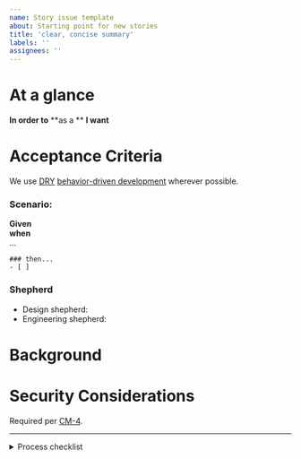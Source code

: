 ```yaml
---
name: Story issue template
about: Starting point for new stories
title: 'clear, concise summary'
labels: ''
assignees: ''
---
```


# At a glance

[comment]: # "Begin with a short summary so intent can be understood at a glance."

[comment]: # "In order to: some objective or value to be achieved"
[comment]: # "as a: stakeholder"
[comment]: # "I want: some new feature"

**In order to** 
**as a **
**I want**

# Acceptance Criteria

We use [DRY](https://docs.behat.org/en/latest/user_guide/writing_scenarios.html#backgrounds) [behavior-driven development](https://en.wikipedia.org/wiki/Behavior-driven_development#Behavioral_specifications) wherever possible.

[comment]: # "ACs should be clearly demoable/verifiable whenever possible."
[comment]: # "Given: the initial context at the beginning of the scenario"
[comment]: # "when: the event that triggers the scenario"
[comment]: # "then: the expected outcome(s)"
[comment]: # "Repeat scenarios as needed, or repeat behaviors and lists within a scenario as needed."

[comment]: # "The scenario should be a short, plain language description."
[comment]: # "Feeling repetative? Apply the DRY (Don't Repeat Yourself) principle!"

### Scenario: 

**Given**   
**when**  
...

[comment]: # "Each task should be a verifiable outcome"
```[tasklist]
### then... 
- [ ] 
```

### Shepherd

[comment]: # "@ mention shepherds as we move across the board."

* Design shepherd: 
* Engineering shepherd: 

# Background

[comment]: # "Any helpful contextual notes or links to artifacts/evidence, if needed"

# Security Considerations

Required per [CM-4](https://nvd.nist.gov/800-53/Rev4/control/CM-4).

[comment]: # "Our SSP says 'The team ensures security implications are considered as part of the agile requirements refinement process by including a section in the issue template used as a basis for new work.'"
[comment]: # "Please do not remove this section without care."
[comment]: # "Note any security concerns that might be implicated in the change. 'None' is OK, but we must be explicit here."


---

<details>
  <summary>Process checklist</summary>
  
# Sketch

[comment]: # "Notes or a checklist reflecting our understanding of the selected approach"

- [ ] Design designs all the things
- [ ] Engineering engineers all the things

# Definition of Done

## Triage

### If not likely to be important in the next quarter...
- [ ] Archived from the board

### Otherwise...

- [ ] Has a clear story statement
- [ ] Design or Engineering accepts that it belongs in their respective backlog

## Design Backlog

- [ ] Has clearly stated/testable acceptance criteria
- [ ] Meets the design Definition of Ready [citation needed]
- [ ] A design shepherd has been identified

## Design In Progress

- [ ] Meets the design Definition of Done [citation needed]

## Design Review Needed

- [ ] Necessary outside review/sign-off was provided

## Design Done

- [ ] Presented in a sprint review
- [ ] Includes screenshots or references to artifacts

### If no engineering is necessary
- [ ] Tagged with the sprint where it was finished
- [ ] Archived

## Engineering Backlog

- [ ] Has clearly stated/testable acceptance criteria
- [ ] Has a sketch or list of tasks
- [ ] Can reasonably be done in a few days (otherwise, split this up!)

## Engineering Available

- [ ] There's capacity in the `In Progress` column
- [ ] An engineering shepherd has been identified

## Engineering In Progress

- [ ] Meets acceptance criteria
- [ ] Meets [QASP conditions](https://derisking-guide.18f.gov/qasp/)

### If there's UI...
- [ ] Screen reader - Listen to the experience with a screen reader extension, ensure the information presented in order
- [ ] Keyboard navigation - Run through acceptance criteria with keyboard tabs, ensure it works. 
- [ ] Text scaling - Adjust viewport to 1280 pixels wide and zoom to 200%, ensure everything renders as expected. Document 400% zoom issues with USWDS if appropriate.

## Engineering Blocked

- [ ] Blocker removed/resolved

## Engineering Review Needed

- [ ] Outside review/sign-off was provided

## Engineering Done

- [ ] Presented in a sprint review
- [ ] Includes screenshots or references to artifacts
- [ ] Tagged with the sprint where it was finished
- [ ] Archived

</details>
